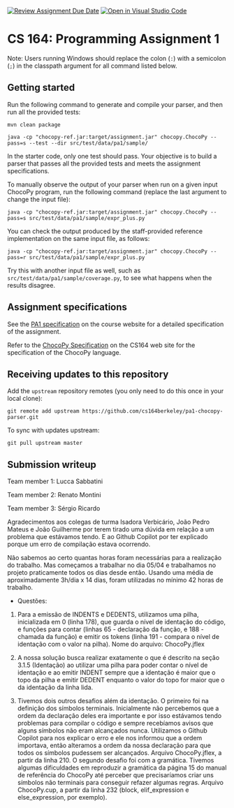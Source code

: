 [![Review Assignment Due Date](https://classroom.github.com/assets/deadline-readme-button-22041afd0340ce965d47ae6ef1cefeee28c7c493a6346c4f15d667ab976d596c.svg)](https://classroom.github.com/a/4nHL7_6-)
[![Open in Visual Studio Code](https://classroom.github.com/assets/open-in-vscode-2e0aaae1b6195c2367325f4f02e2d04e9abb55f0b24a779b69b11b9e10269abc.svg)](https://classroom.github.com/online_ide?assignment_repo_id=18897865&assignment_repo_type=AssignmentRepo)

# CS 164: Programming Assignment 1

[PA1 Specification]: https://drive.google.com/open?id=1oYcJ5iv7Wt8oZNS1bEfswAklbMxDtwqB
[ChocoPy Specification]: https://drive.google.com/file/d/1mrgrUFHMdcqhBYzXHG24VcIiSrymR6wt

Note: Users running Windows should replace the colon (`:`) with a semicolon (`;`) in the classpath argument for all command listed below.

## Getting started

Run the following command to generate and compile your parser, and then run all the provided tests:

    mvn clean package

    java -cp "chocopy-ref.jar:target/assignment.jar" chocopy.ChocoPy --pass=s --test --dir src/test/data/pa1/sample/

In the starter code, only one test should pass. Your objective is to build a parser that passes all the provided tests and meets the assignment specifications.

To manually observe the output of your parser when run on a given input ChocoPy program, run the following command (replace the last argument to change the input file):

    java -cp "chocopy-ref.jar:target/assignment.jar" chocopy.ChocoPy --pass=s src/test/data/pa1/sample/expr_plus.py

You can check the output produced by the staff-provided reference implementation on the same input file, as follows:

    java -cp "chocopy-ref.jar:target/assignment.jar" chocopy.ChocoPy --pass=r src/test/data/pa1/sample/expr_plus.py

Try this with another input file as well, such as `src/test/data/pa1/sample/coverage.py`, to see what happens when the results disagree.

## Assignment specifications

See the [PA1 specification][] on the course
website for a detailed specification of the assignment.

Refer to the [ChocoPy Specification][] on the CS164 web site
for the specification of the ChocoPy language.

## Receiving updates to this repository

Add the `upstream` repository remotes (you only need to do this once in your local clone):

    git remote add upstream https://github.com/cs164berkeley/pa1-chocopy-parser.git

To sync with updates upstream:

    git pull upstream master

## Submission writeup

Team member 1: Lucca Sabbatini

Team member 2: Renato Montini

Team member 3: Sérgio Ricardo

Agradecimentos aos colegas de turma Isadora Verbicário, João Pedro Mateus e João Guilherme por terem tirado uma dúvida em relação a um problema que estávamos tendo.
E ao Github Copilot por ter explicado porque um erro de compilação estava ocorrendo.

Não sabemos ao certo quantas horas foram necessárias para a realização do trabalho. Mas começamos a trabalhar no dia 05/04 e trabalhamos no projeto praticamente todos os dias desde então. Usando uma média de aproximadamente 3h/dia x 14 dias, foram utilizadas no mínimo 42 horas de trabalho.

- Questões:

1. Para a emissão de INDENTS e DEDENTS, utilizamos uma pilha, inicializada em 0 (linha 178), que guarda o nível de identação do código, e funções para contar (linhas 65 - declaração da função, e 188 - chamada da função) e emitir os tokens (linha 191 - compara o nível de identação com o valor na pilha). Nome do arquivo: ChocoPy.jflex

2. A nossa solução busca realizar exatamente o que é descrito na seção 3.1.5 (Identação) ao utilizar uma pilha para poder contar o nível de identação e ao emitir INDENT sempre que a identação é maior que o topo da pilha e emitir DEDENT enquanto o valor do topo for maior que o da identação da linha lida.


3. Tivemos dois outros desafios além da identação. 
O primeiro foi na definição dos símbolos terminais. Inicialmente não percebemos que a ordem da declaração deles era importante e por isso estávamos tendo problemas para compilar o código e sempre recebíamos avisos que alguns símbolos não eram alcançados nunca. Utilizamos o Github Copilot para nos explicar o erro e ele nos informou que a ordem importava, então alteramos a ordem da nossa declaração para que todos os símbolos pudessem ser alcançados. Arquivo ChocoPy.jflex, a partir da linha 210.
O segundo desafio foi com a gramática. Tivemos algumas dificuldades em reproduzir a gramática da página 15 do manual de referência do ChocoPy até perceber que precisaríamos criar uns símbolos não terminais para conseguir refazer algumas regras. Arquivo ChocoPy.cup, a partir da linha 232 (block, elif_expression e else_expression, por exemplo).